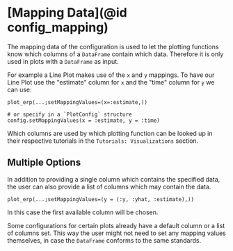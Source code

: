 # [Mapping Data](@id config_mapping)

The mapping data of the configuration is used to let the plotting functions know which columns of a `DataFrame` contain which data. 
Therefore it is only used in plots with a `DataFrame` as input.

For example a Line Plot makes use of the `x` and `y` mappings.
To have our Line Plot use the "estimate" column for `x` and the "time" column for `y` we can use:
```
plot_erp(...;setMappingValues=(x=:estimate,))

# or specify in a `PlotConfig` structure
config.setMappingValues(x = :estimate, y = :time) 
```
Which columns are used by which plotting function can be looked up in their respective tutorials in the `Tutorials: Visualizations` section.

## Multiple Options
In addition to providing a single column which contains the specified data, the user can also provide a list of columns which may contain the data.
```
plot_erp(...;setMappingValues=(y = (:y, :yhat, :estimate),))
```
In this case the first available column will be chosen.

Some configurations for certain plots already have a default column or a list of columns set. 
This way the user might not need to set any mapping values themselves, in case the `DataFrame` conforms to the same standards.
